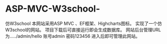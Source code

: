 # ASP-MVC-W3school-
仿W3school
本网站采用ASP MVC 、EF框架、Highcharts图标。 实现了一个仿W3school的网站。 项目下载后可直接运行即会生成数据库。
网站后台管理URL为...../admin/hello      账号admin 密码123456  进入后即可管理此网站。

